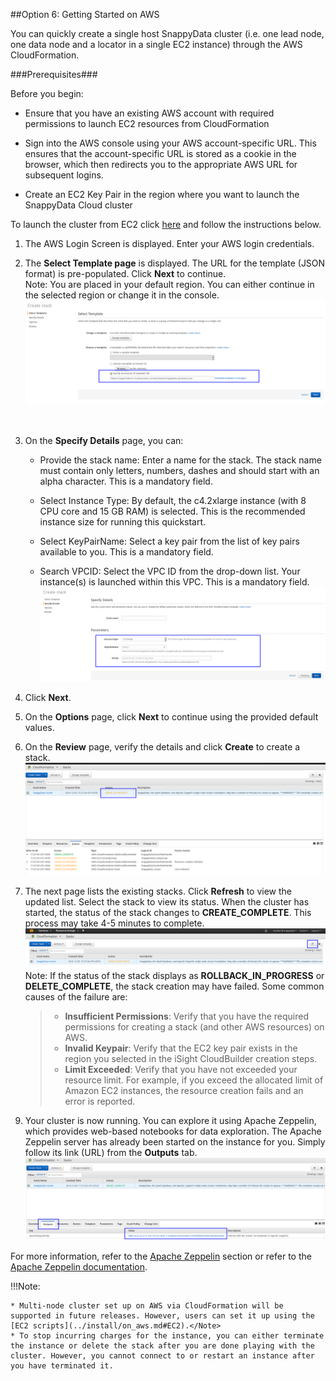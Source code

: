 <a id="getting-started-on-aws"></a>
##Option 6: Getting Started on AWS

You can quickly create a single host SnappyData cluster (i.e. one lead node, one data node and a locator in a single EC2 instance) through the AWS CloudFormation.

###Prerequisites###

Before you begin:

* Ensure that you have an existing AWS account with required permissions to launch EC2 resources from CloudFormation

* Sign into the AWS console using your AWS account-specific URL. This ensures that the account-specific URL is stored as a cookie in the browser, which then redirects you to the appropriate AWS URL for subsequent logins.

*  Create an EC2 Key Pair in the region where you want to launch the SnappyData Cloud cluster

To launch the cluster from EC2 click [here](https://console.aws.amazon.com/cloudformation/home#/stacks/new?templateURL=https://zeppelindemo.s3.amazonaws.com/quickstart/snappydata-quickstart.json) and follow the instructions below.

1. The AWS Login Screen is displayed. Enter your AWS login credentials. 
 
2. The **Select Template page** is displayed. The URL for the template (JSON format) is pre-populated. Click **Next** to continue.<br/>
<note> Note: You are placed in your default region. You can either continue in the selected region or change it in the console. </Note>
![STEP](../Images/cluster_selecttemplate.png)
<br>


3. On the **Specify Details** page, you can:<br>
    * Provide the stack name: Enter a name for the stack. The stack name must contain only letters, numbers, dashes and should start with an alpha character. This is a mandatory field.

	* Select Instance Type: By default, the c4.2xlarge instance (with 8 CPU core and 15 GB RAM) is selected. This is the recommended instance size for running this quickstart.

    * Select KeyPairName: Select a key pair from the list of key pairs available to you. This is a mandatory field.

    * Search VPCID: Select the VPC ID from the drop-down list. Your instance(s) is launched within this VPC. This is a mandatory field.<br> 
![Refresh](../Images/cluster_specifydetails.png)

4. Click **Next**. <br>

5. On the **Options** page, click **Next** to continue using the provided default values.<br>

6. On the **Review** page, verify the details and click **Create** to create a stack. <br>
![Create](../Images/cluster_createstack.png)</p>
<a id="Stack"></a>


7. The next page lists the existing stacks. Click **Refresh** to view the updated list. Select the stack to view its status. 
When the cluster has started, the status of the stack changes to **CREATE_COMPLETE**. This process may take 4-5 minutes to complete.<br>
![Refresh](../Images/cluster_refresh.png)
<a id="Stack"></a>
<Note>Note: If the status of the stack displays as **ROLLBACK_IN_PROGRESS** or **DELETE_COMPLETE**, the stack creation may have failed. Some common causes of the failure are:

	> * **Insufficient Permissions**: Verify that you have the required permissions for creating a stack (and other AWS resources) on AWS.
	> * **Invalid Keypair**: Verify that the EC2 key pair exists in the region you selected in the iSight CloudBuilder creation steps.
	> * **Limit Exceeded**: Verify that you have not exceeded your resource limit. For example, if you exceed the allocated limit of Amazon EC2 instances, the resource creation fails and an error is reported.
</Note>

9. Your cluster is now running. You can explore it using Apache Zeppelin, which provides web-based notebooks for data exploration. The Apache Zeppelin server has already been started on the instance for you. Simply follow its link (URL) from the **Outputs** tab.<br>
	![Public IP](../Images/cluster_links.png)

For more information, refer to the [Apache Zeppelin](aqp_aws#LoggingZeppelin) section or refer to the [Apache Zeppelin documentation](http://zeppelin.apache.org/).


!!!Note: 

	* Multi-node cluster set up on AWS via CloudFormation will be supported in future releases. However, users can set it up using the [EC2 scripts](../install/on_aws.md#EC2).</Note>
	* To stop incurring charges for the instance, you can either terminate the instance or delete the stack after you are done playing with the cluster. However, you cannot connect to or restart an instance after you have terminated it.